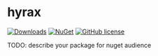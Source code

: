 # hyrax

[![Downloads](https://img.shields.io/nuget/dt/Umbraco.Community.hyrax?color=cc9900)](https://www.nuget.org/packages/Umbraco.Community.hyrax/)
[![NuGet](https://img.shields.io/nuget/vpre/Umbraco.Community.hyrax?color=0273B3)](https://www.nuget.org/packages/Umbraco.Community.hyrax)
[![GitHub license](https://img.shields.io/github/license/glombek/hyrax?color=8AB803)](https://github.com/glombek/hyrax/blob/main/LICENSE)

TODO: describe your package for nuget audience